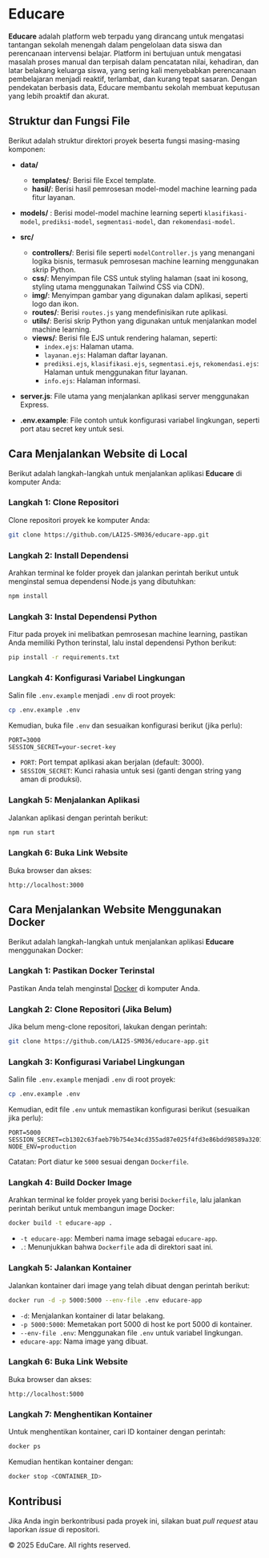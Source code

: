 # Educare

**Educare** adalah platform web terpadu yang dirancang untuk mengatasi tantangan sekolah menengah dalam pengelolaan data siswa dan perencanaan intervensi belajar. Platform ini bertujuan untuk mengatasi masalah proses manual dan terpisah dalam pencatatan nilai, kehadiran, dan latar belakang keluarga siswa, yang sering kali menyebabkan perencanaan pembelajaran menjadi reaktif, terlambat, dan kurang tepat sasaran. Dengan pendekatan berbasis data, Educare membantu sekolah membuat keputusan yang lebih proaktif dan akurat.

## Struktur dan Fungsi File

Berikut adalah struktur direktori proyek beserta fungsi masing-masing komponen:

- **data/**

  - **templates/**: Berisi file Excel template.
  - **hasil/**: Berisi hasil pemrosesan model-model machine learning pada fitur layanan.

- **models/** : Berisi model-model machine learning seperti `klasifikasi-model`, `prediksi-model`, `segmentasi-model`, dan `rekomendasi-model`.

- **src/**

  - **controllers/**: Berisi file seperti `modelController.js` yang menangani logika bisnis, termasuk pemrosesan machine learning menggunakan skrip Python.
  - **css/**: Menyimpan file CSS untuk styling halaman (saat ini kosong, styling utama menggunakan Tailwind CSS via CDN).
  - **img/**: Menyimpan gambar yang digunakan dalam aplikasi, seperti logo dan ikon.
  - **routes/**: Berisi `routes.js` yang mendefinisikan rute aplikasi.
  - **utils/**: Berisi skrip Python yang digunakan untuk menjalankan model machine learning.
  - **views/**: Berisi file EJS untuk rendering halaman, seperti:
    - `index.ejs`: Halaman utama.
    - `layanan.ejs`: Halaman daftar layanan.
    - `prediksi.ejs`, `klasifikasi.ejs`, `segmentasi.ejs`, `rekomendasi.ejs`: Halaman untuk menggunakan fitur layanan.
    - `info.ejs`: Halaman informasi.

- **server.js**: File utama yang menjalankan aplikasi server menggunakan Express.
- **.env.example**: File contoh untuk konfigurasi variabel lingkungan, seperti port atau secret key untuk sesi.

## Cara Menjalankan Website di Local

Berikut adalah langkah-langkah untuk menjalankan aplikasi **Educare** di komputer Anda:

### Langkah 1: Clone Repositori

Clone repositori proyek ke komputer Anda:

```bash
git clone https://github.com/LAI25-SM036/educare-app.git
```

### Langkah 2: Install Dependensi

Arahkan terminal ke folder proyek dan jalankan perintah berikut untuk menginstal semua dependensi Node.js yang dibutuhkan:

```bash
npm install
```

### Langkah 3: Instal Dependensi Python

Fitur pada proyek ini melibatkan pemrosesan machine learning, pastikan Anda memiliki Python terinstal, lalu instal dependensi Python berikut:

```bash
pip install -r requirements.txt
```

### Langkah 4: Konfigurasi Variabel Lingkungan

Salin file `.env.example` menjadi `.env` di root proyek:

```bash
cp .env.example .env
```

Kemudian, buka file `.env` dan sesuaikan konfigurasi berikut (jika perlu):

```env
PORT=3000
SESSION_SECRET=your-secret-key
```

- `PORT`: Port tempat aplikasi akan berjalan (default: 3000).
- `SESSION_SECRET`: Kunci rahasia untuk sesi (ganti dengan string yang aman di produksi).

### Langkah 5: Menjalankan Aplikasi

Jalankan aplikasi dengan perintah berikut:

```bash
npm run start
```

### Langkah 6: Buka Link Website

Buka browser dan akses:

```
http://localhost:3000
```

## Cara Menjalankan Website Menggunakan Docker

Berikut adalah langkah-langkah untuk menjalankan aplikasi **Educare** menggunakan Docker:

### Langkah 1: Pastikan Docker Terinstal

Pastikan Anda telah menginstal [Docker](https://www.docker.com/get-started) di komputer Anda.

### Langkah 2: Clone Repositori (Jika Belum)

Jika belum meng-clone repositori, lakukan dengan perintah:

```bash
git clone https://github.com/LAI25-SM036/educare-app.git
```

### Langkah 3: Konfigurasi Variabel Lingkungan

Salin file `.env.example` menjadi `.env` di root proyek:

```bash
cp .env.example .env
```

Kemudian, edit file `.env` untuk memastikan konfigurasi berikut (sesuaikan jika perlu):

```env
PORT=5000
SESSION_SECRET=cb1302c63faeb79b754e34cd355ad87e025f4fd3e86bdd98589a320192b0cfec
NODE_ENV=production
```

Catatan: Port diatur ke `5000` sesuai dengan `Dockerfile`.

### Langkah 4: Build Docker Image

Arahkan terminal ke folder proyek yang berisi `Dockerfile`, lalu jalankan perintah berikut untuk membangun image Docker:

```bash
docker build -t educare-app .
```

- `-t educare-app`: Memberi nama image sebagai `educare-app`.
- `.`: Menunjukkan bahwa `Dockerfile` ada di direktori saat ini.

### Langkah 5: Jalankan Kontainer

Jalankan kontainer dari image yang telah dibuat dengan perintah berikut:

```bash
docker run -d -p 5000:5000 --env-file .env educare-app
```

- `-d`: Menjalankan kontainer di latar belakang.
- `-p 5000:5000`: Memetakan port 5000 di host ke port 5000 di kontainer.
- `--env-file .env`: Menggunakan file `.env` untuk variabel lingkungan.
- `educare-app`: Nama image yang dibuat.

### Langkah 6: Buka Link Website

Buka browser dan akses:

```
http://localhost:5000
```

### Langkah 7: Menghentikan Kontainer

Untuk menghentikan kontainer, cari ID kontainer dengan perintah:

```bash
docker ps
```

Kemudian hentikan kontainer dengan:

```bash
docker stop <CONTAINER_ID>
```

## Kontribusi

Jika Anda ingin berkontribusi pada proyek ini, silakan buat _pull request_ atau laporkan _issue_ di repositori.

© 2025 EduCare. All rights reserved.
